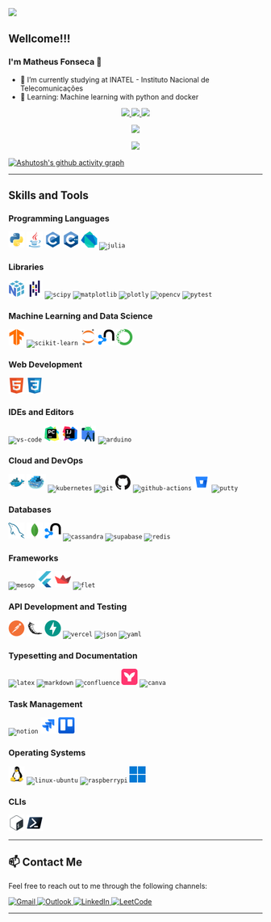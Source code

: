 <link rel="stylesheet" type="text/css" href="dracula.css">

![](https://komarev.com/ghpvc/?username=matheusAFONSECA&color=006bed)

## Wellcome!!!
### I'm Matheus Fonseca 👋

- 🔭 I’m currently studying at INATEL - Instituto Nacional de Telecomunicações
- 🌱 Learning: Machine learning with python and docker

<div align="center">
  <a href="https://github.com/matheusAFONSECA">
  <img height="180em" src="https://github-readme-stats-sigma-five.vercel.app/api?username=matheusAFONSECA&show_icons=true&theme=dracula&include_all_commits=true"/>
  <img height="180em" src="https://github-readme-stats.vercel.app/api/top-langs/?username=matheusAFONSECA&layout=compact&theme=dracula&count_private=true"/>
   <img height="180em" src="[https://github-readme-stats.vercel.app/api/top-langs/?username=matheusAFONSECA&layout=compact&theme=dracula&count_private=true](https://github-readme-streak-stats.herokuapp.com/?user=matheusAFONSECA&theme=dracula&hide_border=false)"/>
    
   ![](https://github-readme-streak-stats.herokuapp.com/?user=matheusAFONSECA&theme=dracula&hide_border=false)<br/>
    
</div>

<p align="center">
  <img src="https://github-profile-trophy.vercel.app/?username=matheusAFONSECA&theme=dracula&row=2&no-bg=true&column=3&margin-w=15&margin-h=15&count_private=true" />
</p>

[![Ashutosh's github activity graph](https://github-readme-activity-graph.vercel.app/graph?username=matheusAFONSECA&theme=dracula)](https://github.com/ashutosh00710/github-readme-activity-graph)

---

## Skills and Tools

### Programming Languages
<code><img height="32" src="https://raw.githubusercontent.com/devicons/devicon/master/icons/python/python-original.svg" alt="python"/></code>
<code><img height="32" src="https://raw.githubusercontent.com/devicons/devicon/master/icons/java/java-original.svg" alt="java"/></code>
<code><img height="32" src="https://raw.githubusercontent.com/devicons/devicon/master/icons/c/c-original.svg" alt="c"/></code>
<code><img height="32" src="https://raw.githubusercontent.com/devicons/devicon/master/icons/cplusplus/cplusplus-original.svg" alt="cpp"/></code>
<code><img height="32" src="https://raw.githubusercontent.com/devicons/devicon/master/icons/dart/dart-original.svg" alt="dart"/></code>
<code><img height="32" src="https://cdn.jsdelivr.net/gh/devicons/devicon@latest/icons/julia/julia-original-wordmark.svg" alt="julia"/></code>

### Libraries
<code><img height="32" src="https://raw.githubusercontent.com/devicons/devicon/master/icons/numpy/numpy-original.svg" alt="numpy"/></code>
<code><img height="32" src="https://raw.githubusercontent.com/devicons/devicon/master/icons/pandas/pandas-original.svg" alt="pandas"/></code>
<code><img height="32" src="https://scipy.org/images/logo.svg" alt="scipy"/></code>
<code><img height="32" src="https://upload.wikimedia.org/wikipedia/commons/8/84/Matplotlib_icon.svg" alt="matplotlib"/></code>
<code><img height="32" src="https://cdn.jsdelivr.net/gh/devicons/devicon@latest/icons/plotly/plotly-original.svg" alt="plotly"/></code>
<code><img height="32" src="https://raw.githubusercontent.com/opencv/opencv/master/doc/opencv-logo.png" alt="opencv"/></code>
<code><img height="32" src="https://cdn.jsdelivr.net/gh/devicons/devicon@latest/icons/pytest/pytest-original.svg" alt="pytest"/></code>

### Machine Learning and Data Science
<code><img height="32" src="https://raw.githubusercontent.com/devicons/devicon/master/icons/tensorflow/tensorflow-original.svg" alt="tensorflow"/></code>
<code><img height="32" src="https://cdn.jsdelivr.net/gh/devicons/devicon@latest/icons/scikitlearn/scikitlearn-original.svg" alt="scikit-learn"/></code>
<code><img height="32" src="https://raw.githubusercontent.com/devicons/devicon/master/icons/jupyter/jupyter-original.svg" alt="jupyter"/></code>
<code><img height="32" src="https://raw.githubusercontent.com/devicons/devicon/master/icons/neo4j/neo4j-original.svg" alt="neo4j"/></code>
<code><img height="32" src="https://raw.githubusercontent.com/devicons/devicon/master/icons/anaconda/anaconda-original.svg" alt="anaconda"/></code>

### Web Development
<code><img height="32" src="https://raw.githubusercontent.com/devicons/devicon/master/icons/html5/html5-original.svg" alt="html"/></code>
<code><img height="32" src="https://raw.githubusercontent.com/devicons/devicon/master/icons/css3/css3-original.svg" alt="css"/></code>

### IDEs and Editors
<code><img height="32" src="https://cdn.jsdelivr.net/gh/devicons/devicon@latest/icons/vscode/vscode-original.svg" alt="vs-code"/></code>
<code><img height="32" src="https://raw.githubusercontent.com/devicons/devicon/master/icons/pycharm/pycharm-original.svg" alt="pycharm"/></code>
<code><img height="32" src="https://raw.githubusercontent.com/devicons/devicon/master/icons/intellij/intellij-original.svg" alt="intellij"/></code>
<code><img height="32" src="https://raw.githubusercontent.com/devicons/devicon/master/icons/androidstudio/androidstudio-original.svg" alt="android-studio"/></code>
<code><img height="32" src="https://cdn.jsdelivr.net/gh/devicons/devicon@latest/icons/arduino/arduino-original.svg" alt="arduino"/></code>

### Cloud and DevOps
<code><img height="32" src="https://raw.githubusercontent.com/devicons/devicon/master/icons/docker/docker-original.svg" alt="docker"/></code>
<code><img height="32" src="https://raw.githubusercontent.com/docker-library/docs/471fa6e4cb58062ccbf91afc111980f9c7004981/swarm/logo.png" alt="docker-swarm"/></code>
<code><img height="32" src="https://cdn.jsdelivr.net/gh/devicons/devicon@latest/icons/kubernetes/kubernetes-original.svg" alt="kubernetes"/></code>
<code><img height="32" src="https://cdn.jsdelivr.net/gh/devicons/devicon@latest/icons/git/git-original.svg" alt="git"/></code>
<code><img height="32" src="https://raw.githubusercontent.com/devicons/devicon/master/icons/github/github-original.svg" alt="github"/></code>
<code><img height="32" src="https://cdn.jsdelivr.net/gh/devicons/devicon@latest/icons/githubactions/githubactions-original.svg" alt="github-actions"/></code>
<code><img height="32" src="https://raw.githubusercontent.com/devicons/devicon/master/icons/bitbucket/bitbucket-original.svg" alt="bitbucket"/></code>
<code><img height="32" src="https://cdn.jsdelivr.net/gh/devicons/devicon@latest/icons/putty/putty-original.svg" alt="putty"/></code>

### Databases
<code><img height="32" src="https://raw.githubusercontent.com/devicons/devicon/master/icons/mysql/mysql-original.svg" alt="mysql"/></code>
<code><img height="32" src="https://raw.githubusercontent.com/devicons/devicon/master/icons/mongodb/mongodb-original.svg" alt="mongodb"/></code>
<code><img height="32" src="https://raw.githubusercontent.com/devicons/devicon/master/icons/neo4j/neo4j-original.svg" alt="neo4j"/></code>
<code><img height="32" src="https://cdn.jsdelivr.net/gh/devicons/devicon@latest/icons/cassandra/cassandra-original.svg" alt="cassandra"/></code>
<code><img height="32" src="https://cdn.jsdelivr.net/gh/devicons/devicon@latest/icons/supabase/supabase-original.svg" alt="supabase"/></code>
<code><img height="32" src="https://cdn.jsdelivr.net/gh/devicons/devicon@latest/icons/redis/redis-original-wordmark.svg" alt="redis"/></code>

### Frameworks
<code><img height="32" src="https://google.github.io/mesop/assets/logo.png" alt="mesop"/></code>
<code><img height="32" src="https://raw.githubusercontent.com/devicons/devicon/master/icons/flutter/flutter-original.svg" alt="flutter"/></code>
<code><img height="32" src="https://raw.githubusercontent.com/devicons/devicon/master/icons/streamlit/streamlit-original.svg" alt="streamlit"/></code>
<code><img height="32" src="https://flet.dev/img/logo.svg" alt="flet"/></code>

### API Development and Testing
<code><img height="32" src="https://raw.githubusercontent.com/devicons/devicon/master/icons/postman/postman-original.svg" alt="postman"/></code>
<code><img height="32" src="https://github.com/devicons/devicon/blob/master/icons/flask/flask-original.svg" alt="flask"/></code>
<code><img height="32" src="https://github.com/devicons/devicon/blob/master/icons/fastapi/fastapi-original.svg" alt="fastapi"/></code>
<code><img height="32" src="https://cdn.jsdelivr.net/gh/devicons/devicon@latest/icons/vercel/vercel-original.svg" alt="vercel"/></code>
<code><img height="32" src="https://cdn.jsdelivr.net/gh/devicons/devicon@latest/icons/json/json-original.svg" alt="json"/></code>
<code><img height="32" src="https://cdn.jsdelivr.net/gh/devicons/devicon@latest/icons/yaml/yaml-original.svg" alt="yaml"/></code>

### Typesetting and Documentation
<code><img height="32" src="https://upload.wikimedia.org/wikipedia/commons/9/92/LaTeX_logo.svg" alt="latex"/></code>
<code><img height="32" src="https://cdn.jsdelivr.net/gh/devicons/devicon@latest/icons/markdown/markdown-original.svg" alt="markdown"/></code>
<code><img height="32" src="https://cdn.jsdelivr.net/gh/devicons/devicon@latest/icons/confluence/confluence-original.svg" alt="confluence"/></code>
<code><img height="32" src="https://raw.githubusercontent.com/mermaid-js/mermaid/develop/docs/public/favicon.svg" alt="mermaid"/></code>
<code><img height="32" src="https://cdn.jsdelivr.net/gh/devicons/devicon@latest/icons/canva/canva-original.svg" alt="canva"/></code>

### Task Management
<code><img height="32" src="https://upload.wikimedia.org/wikipedia/commons/4/45/Notion_app_logo.png" alt="notion"/></code>
<code><img height="32" src="https://raw.githubusercontent.com/devicons/devicon/master/icons/jira/jira-original.svg" alt="jira"/></code>
<code><img height="32" src="https://github.com/devicons/devicon/blob/master/icons/trello/trello-original.svg" alt="trello"/></code>

### Operating Systems
<code><img height="32" src="https://github.com/devicons/devicon/blob/master/icons/linux/linux-original.svg" alt="linux"/></code>
<code><img height="32" src="https://cdn.jsdelivr.net/gh/devicons/devicon@latest/icons/ubuntu/ubuntu-original.svg" alt="linux-ubuntu"/></code>
<code><img height="32" src="https://cdn.jsdelivr.net/gh/devicons/devicon@latest/icons/raspberrypi/raspberrypi-original.svg" alt="raspberrypi"/></code>
<code><img height="32" src="https://github.com/devicons/devicon/blob/master/icons/windows11/windows11-original.svg" alt="windows"/></code>

### CLIs

<code><img height="32" src="https://github.com/devicons/devicon/blob/master/icons/bash/bash-original.svg" alt="bash"/></code>
<code><img height="32" src="https://github.com/devicons/devicon/blob/master/icons/powershell/powershell-original.svg" alt="powershell"/></code>

---

## 📫 Contact Me

Feel free to reach out to me through the following channels:

<div> 
  <a href="mailto:matheusfonsecaafonso@gmail.com" target="_blank">
    <img src="https://img.shields.io/badge/Gmail-D14836?style=for-the-badge&logo=gmail&logoColor=white" alt="Gmail">
  </a>
  <a href="mailto:henrique.matheus@gec.inatel.br" target="_blank">
    <img src="https://img.shields.io/badge/Outlook-0078D4?style=for-the-badge&logo=microsoft-outlook&logoColor=white" alt="Outlook">
  </a>
  <a href="https://www.linkedin.com/in/matheus-fonseca-afonso/" target="_blank">
    <img src="https://img.shields.io/badge/-LinkedIn-%230077B5?style=for-the-badge&logo=linkedin&logoColor=white" alt="LinkedIn">
  </a>
  <a href="https://leetcode.com/u/matheusafonseca/" target="_blank">
    <img src="https://img.shields.io/badge/LeetCode-FFA116?style=for-the-badge&logo=leetcode&logoColor=white" alt="LeetCode">
  </a>
</div>

---

